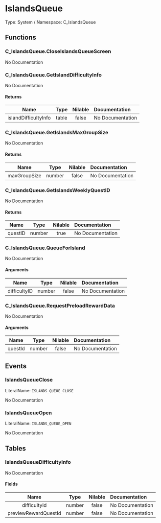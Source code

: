 # IslandsQueue

Type: System / Namespace: C_IslandsQueue

## Functions

### C_IslandsQueue.CloseIslandsQueueScreen

No Documentation

### C_IslandsQueue.GetIslandDifficultyInfo

No Documentation

#### Returns
|Name|Type|Nilable|Documentation|
|:---:|:---:|:---:|:---|
|islandDifficultyInfo|table|false|No Documentation|
### C_IslandsQueue.GetIslandsMaxGroupSize

No Documentation

#### Returns
|Name|Type|Nilable|Documentation|
|:---:|:---:|:---:|:---|
|maxGroupSize|number|false|No Documentation|
### C_IslandsQueue.GetIslandsWeeklyQuestID

No Documentation

#### Returns
|Name|Type|Nilable|Documentation|
|:---:|:---:|:---:|:---|
|questID|number|true|No Documentation|
### C_IslandsQueue.QueueForIsland

No Documentation

#### Arguments
|Name|Type|Nilable|Documentation|
|:---:|:---:|:---:|:---|
|difficultyID|number|false|No Documentation|
### C_IslandsQueue.RequestPreloadRewardData

No Documentation

#### Arguments
|Name|Type|Nilable|Documentation|
|:---:|:---:|:---:|:---|
|questId|number|false|No Documentation|
## Events

### IslandsQueueClose
LiteralName: `ISLANDS_QUEUE_CLOSE`

No Documentation

### IslandsQueueOpen
LiteralName: `ISLANDS_QUEUE_OPEN`

No Documentation

## Tables

### IslandsQueueDifficultyInfo

No Documentation

#### Fields
|Name|Type|Nilable|Documentation|
|:---:|:---:|:---:|:---|
|difficultyId|number|false|No Documentation|
|previewRewardQuestId|number|false|No Documentation|